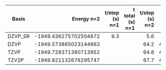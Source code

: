 | Basis   | Energy n=2            | t/step (s) n=1 | t total (s) n=1 | t/step (s) n=2 | t total (s) n=2 |
|---------|----------------------:|---------------:|----------------:|---------------:|----------------:|
| DZVP_SR | -1949.436275702504872 |            9.3 | |            5.6 |         388.860 |
| DZVP    | -1949.573865023144663 | | |           64.2 |        4381.855 |
| TZVP    | -1949.728371380713952 | | |           64.8 |        4740.060 |
| TZV2P   | -1949.821132676295747 | | |           67.7 |        4616.667 |